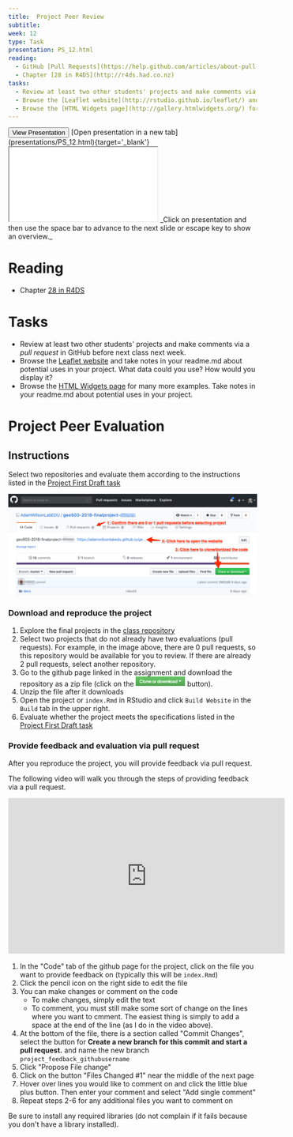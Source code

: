 ```yaml
---
title:  Project Peer Review
subtitle:  
week: 12
type: Task
presentation: PS_12.html
reading:
  - GitHub [Pull Requests](https://help.github.com/articles/about-pull-requests/)
  - Chapter [28 in R4DS](http://r4ds.had.co.nz)
tasks:
  - Review at least two other students' projects and make comments via a _pull request_ in GitHub. 
  - Browse the [Leaflet website](http://rstudio.github.io/leaflet/) and take notes in your readme.md about potential uses in your project. What data could you use?  How would you display it?
  - Browse the [HTML Widgets page](http://gallery.htmlwidgets.org/) for many more examples. Take notes in your readme.md about potential uses in your project.
---
```





<div class='extraswell'>
  <button data-toggle='collapse' class='btn btn-link' data-target='#pres'>View Presentation </button>      [Open presentation in a new tab](presentations/PS_12.html){target='_blank'}
<div id='pres' class='collapse'>
<div class='embed-responsive embed-responsive-16by9'>
  <iframe class='embed-responsive-item' src='presentations/PS_12.html' allowfullscreen></iframe>
  _Click on presentation and then use the space bar to advance to the next slide
   or escape key to show an overview._
</div>
</div>
</div>


# Reading

- Chapter [28 in R4DS](http://r4ds.had.co.nz)

# Tasks

- Review at least two other students' projects and make comments via a _pull request_ in GitHub before next class next week.
- Browse the [Leaflet website](http://rstudio.github.io/leaflet/) and take notes in your readme.md about potential uses in your project. What data could you use?  How would you display it?
- Browse the [HTML Widgets page](http://gallery.htmlwidgets.org/) for many more examples. Take notes in your readme.md about potential uses in your project.

# Project Peer Evaluation

## Instructions

Select two repositories and evaluate them according to the instructions listed in the [Project First Draft task](TK_11.html) 

![](project_assets/project_evaluation.png)

### Download and reproduce the project

1) Explore the final projects in the [class repository](https://github.com/AdamWilsonLabEDU?q=finalproject)
2) Select two projects that do not already have two evaluations (pull requests). For example, in the image above, there are 0 pull requests, so this repository would be available for you to review.  If there are already 2 pull requests, select another repository.
2) Go to the github page linked in the assignment and download the repository as a zip file (click on the <img src='project_assets/download.png' width=100> button).
3) Unzip the file after it downloads
4) Open the project or `index.Rmd` in RStudio and click `Build Website` in the `Build` tab in the upper right.
5) Evaluate whether the project meets the specifications listed in the [Project First Draft task](TK_11.html)


### Provide feedback and evaluation via pull request

After you reproduce the project, you will provide feedback via pull request.

The following video will walk you through the steps of providing feedback via a pull request.
<iframe width="560" height="315" src="https://www.youtube.com/embed/wy9EggBhC-M" frameborder="0" allow="accelerometer; autoplay; encrypted-media; gyroscope; picture-in-picture" allowfullscreen></iframe>

1) In the "Code" tab of the github page for the project, click on the file you want to provide feedback on (typically this will be `index.Rmd`)
2) Click the pencil icon on the right side to edit the file
3) You can make changes or comment on the code
   * To make changes, simply edit the text
   * To comment, you must still make some sort of change on the lines where you want to cmment.  The easiest thing is simply to add a space at the end of the line (as I do in the video above).
4) At the bottom of the file, there is a section called "Commit Changes", select the button for **Create a new branch for this commit and start a pull request.** and name the new branch `project_feedback_githubusername`
5) Click "Propose File change"
6) Click on the button "Files Changed #1" near the middle of the next page
7) Hover over lines you would like to comment on and click the little blue plus button.  Then enter your comment and select "Add single comment"
6) Repeat steps 2-6 for any additional files you want to comment on 

Be sure to install any required libraries (do not complain if it fails because you don't have a library installed).
